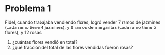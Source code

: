 # Problema 1

Fidel, cuando trabajaba vendiendo flores, 
logró vender 7 ramos de jazmines (cada ramo tiene 4 jazmines), 
y 8 ramos de margaritas (cada ramo tiene 5 flores), y
12 rosas.

1. ¿cuántas flores vendió en total?
2. ¿qué fracción del total de las flores vendidas fueron rosas?

# 

